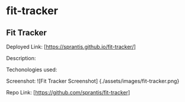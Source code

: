 # fit-tracker
## Fit Tracker

Deployed Link:
[https://sprantis.github.io/fit-tracker/]


Description:


Techonologies used:


Screenshot:
![Fit Tracker Screenshot] {./assets/images/fit-tracker.png}

Repo Link:
[https://github.com/sprantis/fit-tracker]
